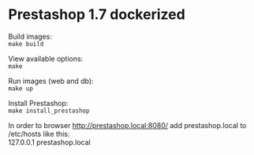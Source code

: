 Prestashop 1.7 dockerized
=

Build images:\
`make build`

View available options:\
`make`

Run images (web and db):\
`make up`

Install Prestashop:\
`make install_prestashop`

In order to browser http://prestashop.local:8080/ add prestashop.local to /etc/hosts like this: \
127.0.0.1 prestashop.local